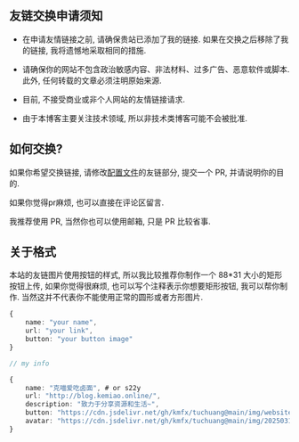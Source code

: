 ## 友链交换申请须知

-   在申请友情链接之前, 请确保贵站已添加了我的链接. 如果在交换之后移除了我的链接, 我将遗憾地采取相同的措施.

-   请确保你的网站不包含政治敏感内容、非法材料、过多广告、恶意软件或脚本.此外, 任何转载的文章必须注明原始来源.

-   目前, 不接受商业或非个人网站的友情链接请求.

-   由于本博客主要关注技术领域, 所以非技术类博客可能不会被批准.

## 如何交换?

如果你希望交换链接, 请修改[配置文件](https://github.com/sooooooooooooooooootheby/my_blog_nuxt/blob/main/app.config.ts)的友链部分, 提交一个 PR, 并请说明你的目的.

如果你觉得pr麻烦, 也可以直接在评论区留言.

我推荐使用 PR, 当然你也可以使用邮箱, 只是 PR 比较省事.

## 关于格式

本站的友链图片使用按钮的样式, 所以我比较推荐你制作一个 88\*31 大小的矩形按钮上传, 如果你觉得很麻烦, 也可以写个注释表示你想要矩形按钮, 我可以帮你制作. 当然这并不代表你不能使用正常的圆形或者方形图片.

```typescript
{
    name: "your name",
    url: "your link",
    button: "your button image"
}
```

```typescript
// my info

{
    name: "克喵爱吃卤面", # or s22y
    url: "http://blog.kemiao.online/",
    description: "致力于分享资源和生活~",
    button: "https://cdn.jsdelivr.net/gh/kmfx/tuchuang@main/img/website2.png",
    avatar: "https://cdn.jsdelivr.net/gh/kmfx/tuchuang@main/img/202503171226033.png"
}
```
